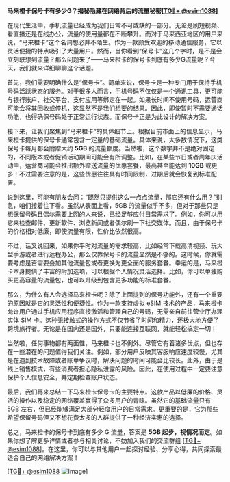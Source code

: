**马来橙卡保号卡有多少G？揭秘隐藏在网络背后的流量秘密[[TG💪+ @esim1088](https://t.me/s/esim1088)]**

在现代生活中，手机流量已经成为我们日常不可或缺的一部分。无论是刷短视频、看直播还是在线办公，流量的使用量都在不断攀升。而对于马来西亚地区的用户来说，“马来橙卡”这个名词想必并不陌生。作为一款颇受欢迎的移动通信服务，它以灵活便捷的特点吸引了大量用户。然而，当你看到“保号卡”这几个字时，是不是会立刻联想到流量？那么问题来了——马来橙卡的保号卡到底有多少G流量呢？今天，我们就来详细聊聊这个话题。

首先，我们需要明确什么是“保号卡”。简单来说，保号卡是一种专门用于保持手机号码活跃状态的服务。对于很多人而言，手机号码不仅仅是一个通讯工具，更可能与银行账户、社交平台、支付应用等绑定在一起。如果长时间不使用号码，运营商可能会将其回收或停机，这显然不是我们想要的结果。因此，即使暂时不需要通话功能，也得确保号码处于正常运行状态。而保号卡正是为此设计的解决方案。

接下来，让我们聚焦到“马来橙卡”的具体细节上。根据目前市面上的信息显示，马来橙卡提供的保号卡通常包含一定量的基础流量。具体来说，大多数情况下，这类保号卡每月都会附赠大约 **5GB** 的流量额度。当然啦，这个数字并不是绝对固定的，不同版本或者促销活动期间可能会有所调整。比如，在某些节日或者周年庆活动中，运营商可能会推出额外赠送流量的优惠套餐，最高甚至能达到 **10GB** 或更多！不过需要注意的是，这些优惠往往具有时间限制，过期后就会恢复到标准配置。

说到这里，可能有朋友会问：“既然只提供这么一点点流量，那它还有什么用？”别急，咱们接着往下看。虽然从表面上看，5GB 的流量似乎不多，但对于那些只是想保留号码且偶尔需要上网的人来说，已经足够应付日常需求了。例如，你可以用它来检查邮件、更新软件、浏览新闻或者偶尔刷一下社交媒体。而且，由于保号卡的价格相对低廉，即使流量有限，性价比依然很高。

不过，话又说回来，如果你平时对流量的需求较高，比如经常下载高清视频、玩大型手游或者进行远程办公，那么仅靠保号卡的流量显然是不够的。这时候，你就需要考虑是否需要叠加其他流量包或者更换为更全面的服务套餐。幸运的是，马来橙卡本身提供了丰富的附加选项，可以根据个人情况灵活选择。比如，你可以单独购买更高容量的流量包，也可以升级到包含更多功能的标准套餐。

那么，为什么有人会选择马来橙卡呢？除了上面提到的保号功能外，还有一个重要的原因就是它的灵活性和便捷性。作为一款支持虚拟 eSIM 技术的产品，马来橙卡允许用户通过手机应用程序直接激活和管理自己的号码，无需亲自前往营业厅办理实体 SIM 卡。这种无接触式的操作方式不仅节省了时间和精力，还极大地方便了跨境旅行者。无论是在国内还是国外，只要能连接互联网，就能轻松搞定一切！

当然啦，任何事物都有两面性，马来橙卡也不例外。尽管它有着诸多优点，但也存在一些潜在的问题值得我们关注。例如，部分用户反映其客服响应速度较慢，尤其是在遇到技术故障或者账单争议时，解决问题的时间可能会比较长。此外，由于是线上销售模式，有些消费者担心隐私泄露的风险。因此，在使用过程中一定要注意保护个人信息安全，并定期检查账户状态。

最后，我们再来总结一下马来橙卡保号卡的主要特点。这款产品以低廉的价格、灵活的操作以及稳定的网络覆盖赢得了众多用户的青睐。虽然它的基础流量只有 5GB 左右，但已经能够满足大部分轻度用户的日常需求。更重要的是，它为那些希望保留号码但又不想花费太多的人群提供了一种经济实惠的选择。

总之，马来橙卡的保号卡到底有多少 G 流量，答案是 **5GB 起步，视情况而定**。如果你想了解更多详情或者参与相关讨论，不妨加入我们的交流群组 [[TG💪+ @esim1088](https://t.me/s/esim1088)]。在这里，你可以与其他用户一起探讨经验、分享心得，共同探索最适合自己的网络解决方案！

[[TG💪+ @esim1088](https://t.me/s/esim1088) ![Image](https://i.postimg.cc/4NQfJmqS/Snipaste-2025-05-13-00-14-12.png)]